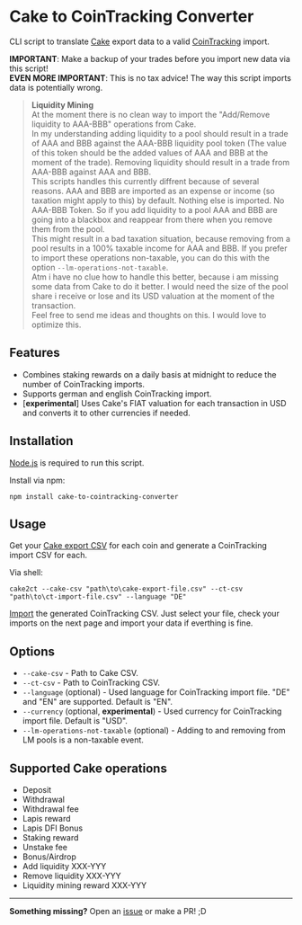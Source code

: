# Cake to CoinTracking Converter

CLI script to translate [Cake](https://pool.cakedefi.com/#?ref=401824) export data to a valid [CoinTracking](https://cointracking.info?ref=G905622) import.

**IMPORTANT**: Make a backup of your trades before you import new data via this script! \
**EVEN MORE IMPORTANT**: This is no tax advice! The way this script imports data is potentially wrong.

> **Liquidity Mining** \
> At the moment there is no clean way to import the "Add/Remove liquidity to AAA-BBB" operations from Cake. \
> In my understanding adding liquidity to a pool should result in a trade of AAA and BBB against the AAA-BBB liquidity pool token (The value of this token should be the added values of AAA and BBB at the moment of the trade). Removing liquidity should result in a trade from AAA-BBB against AAA and BBB. \
> This scripts handles this currently diffrent because of several reasons. AAA and BBB are imported as an expense or income (so taxation might apply to this) by default. Nothing else is imported. No AAA-BBB Token. So if you add liquidity to a pool AAA and BBB are going into a blackbox and reappear from there when you remove them from the pool. \
> This might result in a bad taxation situation, because removing from a pool results in a 100% taxable income for AAA and BBB. If you prefer to import these operations non-taxable, you can do this with the option `--lm-operations-not-taxable`.
> \
> Atm i have no clue how to handle this better, because i am missing some data from Cake to do it better. I would need the size of the pool share i receive or lose and its USD valuation at the moment of the transaction. \
> Feel free to send me ideas and thoughts on this. I would love to optimize this.

## Features

- Combines staking rewards on a daily basis at midnight to reduce the number of CoinTracking imports.
- Supports german and english CoinTracking import.
- [**experimental**] Uses Cake's FIAT valuation for each transaction in USD and converts it to other currencies if needed.

## Installation

[Node.js](https://nodejs.org/) is required to run this script.

Install via npm:
```shell
npm install cake-to-cointracking-converter
```

## Usage

Get your [Cake export CSV](https://pool.cakedefi.com/#/transactions) for each coin and generate a CoinTracking import CSV for each.

Via shell:
```shell
cake2ct --cake-csv "path\to\cake-export-file.csv" --ct-csv "path\to\ct-import-file.csv" --language "DE"
```

[Import](https://cointracking.info/import/import_csv/) the generated CoinTracking CSV. Just select your file, check your imports on the next page and import your data if everthing is fine.

## Options

- `--cake-csv` - Path to Cake CSV.
- `--ct-csv` - Path to CoinTracking CSV.
- `--language` (optional) - Used language for CoinTracking import file. "DE" and "EN" are supported. Default is "EN".
- `--currency` (optional, **experimental**) - Used currency for CoinTracking import file. Default is "USD".
- `--lm-operations-not-taxable` (optional) - Adding to and removing from LM pools is a non-taxable event.

## Supported Cake operations

- Deposit
- Withdrawal
- Withdrawal fee
- Lapis reward
- Lapis DFI Bonus
- Staking reward
- Unstake fee
- Bonus/Airdrop
- Add liquidity XXX-YYY
- Remove liquidity XXX-YYY
- Liquidity mining reward XXX-YYY

---

**Something missing?** Open an [issue](https://github.com/geldmacher/Cake-to-CoinTracking-Converter/issues) or make a PR! ;D